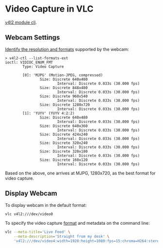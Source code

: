 # Video Capture in VLC


[v4l2 module cli](https://wiki.videolan.org/Documentation:Modules/v4l2/).

## Webcam Settings

[Identify the resolution and formats](hardware/usb-video.html) supported by the webcam:
```
> v4l2-ctl --list-formats-ext
ioctl: VIDIOC_ENUM_FMT
        Type: Video Capture

        [0]: 'MJPG' (Motion-JPEG, compressed)
                Size: Discrete 640x480
                        Interval: Discrete 0.033s (30.000 fps)
                Size: Discrete 848x480
                        Interval: Discrete 0.033s (30.000 fps)
                Size: Discrete 960x540
                        Interval: Discrete 0.033s (30.000 fps)
                Size: Discrete 1280x720
                        Interval: Discrete 0.033s (30.000 fps)
        [1]: 'YUYV' (YUYV 4:2:2)
                Size: Discrete 640x480
                        Interval: Discrete 0.033s (30.000 fps)
                Size: Discrete 640x360
                        Interval: Discrete 0.033s (30.000 fps)
                Size: Discrete 424x240
                        Interval: Discrete 0.033s (30.000 fps)
                Size: Discrete 320x240
                        Interval: Discrete 0.033s (30.000 fps)
                Size: Discrete 320x180
                        Interval: Discrete 0.033s (30.000 fps)
                Size: Discrete 160x120
                        Interval: Discrete 0.033s (30.000 fps)
```
Based on the above, one arrives at MJPG, 1280x720, as the best format for video capture.


## Display Webcam

To display webcam in the default format:
```sh
vlc v4l2:///dev/video0
```

To specify the video capture [format](https://wiki.videolan.org/Documentation:Modules/v4l2/) and metadata on the command line:
```sh
vlc --meta-title='Live Feed' \
    --meta-description='Straight from my desk' \
    'v4l2:///dev/video4:width=1920:height=1080:fps=15:chroma=H264:stereo=disabled:samplerate:44100'
```
